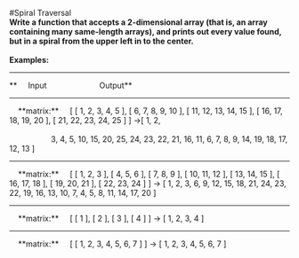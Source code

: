 #Spiral Traversal
<br />
**Write a function that accepts a 2-dimensional array (that is, an array containing many same-length arrays),
and prints out every value found, but in a spiral from the upper left in to the center.**
<br />
<br />
**Examples:**
<hr />
**&nbsp;&nbsp;&nbsp;&nbsp;&nbsp;Input&nbsp;&nbsp;&nbsp;&nbsp;&nbsp;&nbsp;&nbsp;&nbsp;&nbsp;&nbsp;&nbsp;&nbsp;&nbsp;&nbsp;&nbsp;&nbsp;&nbsp;&nbsp;&nbsp;&nbsp;&nbsp;&nbsp;&nbsp;&nbsp;Output**
<hr />
&nbsp;&nbsp;&nbsp;&nbsp;**matrix:**
&nbsp;&nbsp;&nbsp;&nbsp;[ [ 1, 2, 3, 4, 5 ], [ 6, 7, 8, 9, 10 ], [ 11, 12, 13, 14, 15 ], [ 16, 17, 18, 19, 20 ], [ 21, 22, 23, 24, 25 ] ] ->[ 1, 2, <br />&nbsp;&nbsp;&nbsp;&nbsp;&nbsp;&nbsp;&nbsp;&nbsp;&nbsp;&nbsp;&nbsp;&nbsp;&nbsp;&nbsp;&nbsp;&nbsp;&nbsp;&nbsp;&nbsp;&nbsp;&nbsp;&nbsp;<br />&nbsp;&nbsp;&nbsp;&nbsp;&nbsp;&nbsp;&nbsp;&nbsp;&nbsp;&nbsp;&nbsp;&nbsp;&nbsp;&nbsp;&nbsp;&nbsp;&nbsp;&nbsp;&nbsp;3, 4, 5, 10, 15, 20, 25, 24, 23, 22, 21, 16, 11, 6, 7, 8, 9, 14, 19, 18, 17, 12, 13 ]
<hr />
&nbsp;&nbsp;&nbsp;&nbsp;**matrix:**
&nbsp;&nbsp;&nbsp;&nbsp;[ [ 1, 2, 3 ], [ 4, 5, 6 ], [ 7, 8, 9 ], [ 10, 11, 12 ], [ 13, 14, 15 ], [ 16, 17, 18 ], [ 19, 20, 21 ], [ 22, 23, 24 ] ] ->  [ 1, 2, 3, 6, 9, 12, 15, 18, 21, 24, 23, 22, 19, 16, 13, 10, 7, 4, 5, 8, 11, 14, 17, 20 ]
<hr />
&nbsp;&nbsp;&nbsp;&nbsp;**matrix:**
&nbsp;&nbsp;&nbsp;&nbsp;[ [ 1 ], [ 2 ], [ 3 ], [ 4 ] ] -> [ 1, 2, 3, 4 ]
<hr />
&nbsp;&nbsp;&nbsp;&nbsp;**matrix:**
&nbsp;&nbsp;&nbsp;&nbsp;[ [ 1, 2, 3, 4, 5, 6, 7 ] ] -> [ 1, 2, 3, 4, 5, 6, 7 ]
